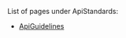 List of pages under ApiStandards:
- [ApiGuidelines](\Orphaned-pages\ApiStandards\ApiGuidelines)

 



